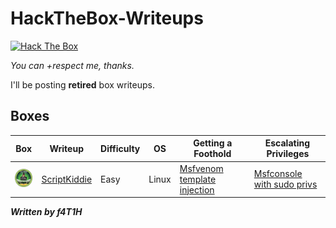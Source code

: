 # HackTheBox-Writeups

<a href="https://app.hackthebox.eu/profile/184235">
  <img src="https://www.hackthebox.eu/badge/image/184235" alt="Hack The Box">
  </img></a>

_You can +respect me, thanks._

I'll be posting __retired__ box writeups.

## Boxes
|Box|Writeup|Difficulty|OS| Getting a Foothold |Escalating Privileges|
|---|-------|----------|--|--------------------|---------------------|
|<a href="https://app.hackthebox.eu/machines/ScriptKiddie"><img width="35" hight="35" alt="scriptkiddie" src="/src/banners/scriptkiddie.png"></img></a>|[ScriptKiddie](Boxes/ScriptKiddie/README.md)|Easy|Linux|[Msfvenom template injection](Boxes/ScriptKiddie/README.md#exploiting-and-getting-a-shell)|[Msfconsole with sudo privs](Boxes/ScriptKiddie/README.md#privilege-escalation-to-root)|

___Written by f4T1H___
